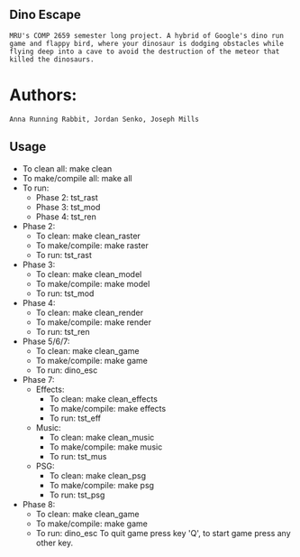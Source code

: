 ## Dino Escape
    MRU's COMP 2659 semester long project. A hybrid of Google's dino run game and flappy bird, where your dinosaur is dodging obstacles while flying deep into a cave to avoid the destruction of the meteor that killed the dinosaurs.

# Authors:
    Anna Running Rabbit, Jordan Senko, Joseph Mills

## Usage
- To clean all: make clean
- To make/compile all: make all
- To run:
    - Phase 2: tst_rast
    - Phase 3: tst_mod
    - Phase 4: tst_ren
- Phase 2:
    - To clean: make clean_raster
    - To make/compile: make raster
    - To run: tst_rast
- Phase 3:
    - To clean: make clean_model
    - To make/compile: make model
    - To run: tst_mod
- Phase 4:
    - To clean: make clean_render
    - To make/compile: make render
    - To run: tst_ren
- Phase 5/6/7:
    - To clean: make clean_game
    - To make/compile: make game
    - To run: dino_esc
- Phase 7:
    - Effects:
        - To clean: make clean_effects
        - To make/compile: make effects
        - To run: tst_eff
    - Music:
        - To clean: make clean_music
        - To make/compile: make music
        - To run: tst_mus
    - PSG:
        - To clean: make clean_psg
        - To make/compile: make psg
        - To run: tst_psg
- Phase 8:
    - To clean: make clean_game
    - To make/compile: make game
    - To run: dino_esc
        To quit game press key 'Q', to start game press any other key.
